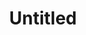 ---
indicator: 1-2-1
layout: indicator
permalink: /1-2-1/
sdg_goal: '1'
data_non_statistical: false
goal_meta_link: 'https://unstats.un.org/sdgs/metadata/files/Metadata-01-02-01.pdf'
goal_meta_link_text: United Nations Sustainable Development Goals Metadata
graph_type: line
indicator_name: Proportion of population living below the national poverty line, by sex 
indicator_sort_order: 01-02-01
published: true
reporting_status: complete
target: By 2030, reduce at least by half the proportion of men, women and children of all ages living in poverty in all its dimensions according to national definitions
target_id: '1.2'
graph_title: 
un_custodian_agency: WB
un_designated_tier: '1'
data_show_map: true
source_active_1: true
source_url_text_1: Link to source
source_active_2: false
source_url_text_2: Link to Source
source_active_3: false
source_url_text_3: Link to Source
source_active_4: false
source_url_text_4: Link to Source
source_active_5: false
source_url_text_5: Link to Source
source_active_6: false
source_url_text_6: Link to Source
title: Untitled
global_indicator_definition: Proportion of population living below the national poverty line, by sex 
local_indicator_definition: a) severely poor (by sex head of HH)':' LBPL (Lower bound poverty line) (2015/2016)':' 389.3 N$/m b) poor by sex (by sex head of HH)':' UBPL (Upper bound poverty line)':' 520.8 N$/m
unit_of_measurement: '%'
disaggregation_level: M,F U,R
data_source: NSA Poverty Dynamics, NHIES 2016
frequency: 5 years
data_provider: NSA
---
